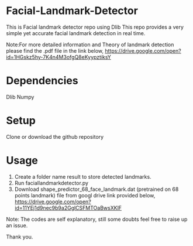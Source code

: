 # Facial-Landmark-Detector

  This is Facial landmark detector repo using Dlib
  This repo provides a very simple yet accurate facial landmark detection in real time.


  Note:For more detailed information and Theory of landmark detection please find the .pdf file in the link below,
  https://drive.google.com/open?id=1HGskz5hy-7K4n4M3ofgQ8eKyypztiksY


# Dependencies
  
  Dlib
  Numpy
  
  
# Setup

  Clone or download the github repository
  

# Usage
  
  1)  Create a folder name result to store detected landmarks.
  2)  Run faciallandmarkdetector.py 
  3)  Download shape_predictor_68_face_landmark.dat (pretrained on 68 points landmark) file from googl drive link provided         below,
      https://drive.google.com/open?id=11YEj1d9nec9b9a2GglCSFMTOaBwsXKlF
      
  Note: The codes are self explanatory, still some doubts feel free to raise up an issue.
  
  
  Thank you.
      
      
  






